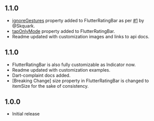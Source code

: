 ## 1.1.0

* [ignoreGestures](https://pub.dartlang.org/documentation/flutter_rating_bar/latest/flutter_rating_bar/FlutterRatingBar/ignoreGestures.html) property added to FlutterRatingBar as per [#1](https://github.com/sarbagyastha/flutter_rating_bar/issues/1) by @Skquark.
* [tapOnlyMode](https://pub.dartlang.org/documentation/flutter_rating_bar/latest/flutter_rating_bar/FlutterRatingBar/tapOnlyMode.html) property added to FlutterRatingBar.
* Readme updated with customization images and links to api docs.

## 1.1.0

* FlutterRatingBar is also fully customizable as Indicator now.
* Readme updated with customization examples.
* Dart-complaint docs added.
* [Breaking Change] size property in FlutterRatingBar is changed to itemSize for the sake of consistency.

## 1.0.0

* Initial release
